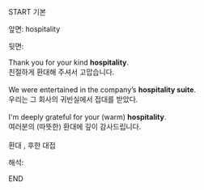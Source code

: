 START
기본

앞면:
hospitality


뒷면:
<div>Thank you for your kind <b>hospitality</b>. </div><div>친절하게 환대해 주셔서 고맙습니다.</div><div><br></div><div><div>We were entertained in the company’s <b>hospitality suite</b>. </div><div>우리는 그 회사의 귀빈실에서 접대를 받았다.</div></div><div><br></div><div><div>I'm deeply grateful for your (warm) <b>hospitality</b>.<br></div><div><div>여러분의 (따뜻한) 환대에 깊이 감사드립니다.</div></div></div><div><br></div><div>환대 , 후한 대접</div>


해석:

END